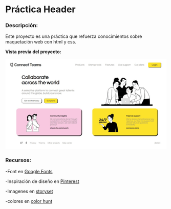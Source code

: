 # Práctica Header

### Descripción:
Este proyecto es una práctica que refuerza conocimientos sobre maquetación web con html y css.

**Vista previa del proyecto:**

![Desktop-size](./assets/img-desktop.jpeg "Desktop-size")

### Recursos:

-Font en [Google Fonts](https://fonts.google.com/)

-Inspiración de diseño en [Pinterest](https://mx.pinterest.com/)

-Imagenes en [storyset](https://storyset.com/)

-colores en [color hunt](https://colorhunt.co/)

